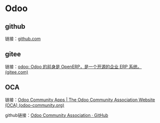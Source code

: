 # Odoo

## github

链接：[github.com](https://github.com/odoo)

## gitee

链接：[odoo: Odoo 的前身是 OpenERP，是一个开源的企业 ERP 系统。 (gitee.com)](https://gitee.com/mirrors/odoo)

## OCA

链接：[Odoo Community Apps | The Odoo Community Association Website (OCA) (odoo-community.org)](https://odoo-community.org/shop)

github链接：[Odoo Community Association · GitHub](https://github.com/OCA) 
